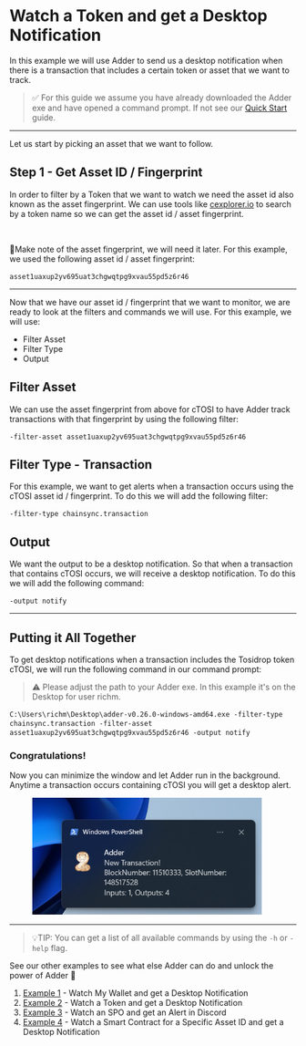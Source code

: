 # Watch a Token and get a Desktop Notification

In this example we will use Adder to send us a desktop notification when there is a transaction that includes a certain token or asset that we want to track.

> ✅ For this guide we assume you have already downloaded the Adder exe and have opened a command prompt. If not see our [Quick Start](../quick-start/quick-start-overview.md) guide.

***

Let us start by picking an asset that we want to follow.

## Step 1 - Get Asset ID / Fingerprint

In order to filter by a Token that we want to watch we need the asset id also known as the asset fingerprint. We can use tools like [cexplorer.io](https://www.cexplorer.io) to search by a token name so we can get the asset id / asset fingerprint.

<div align="left"><figure><img src="../../../../assets/adder/cTOSI_cexploer (1).png" alt="" width="563"><figcaption></figcaption></figure></div>

📝Make note of the asset fingerprint, we will need it later. For this example, we used the following asset id / asset fingerprint:

```
asset1uaxup2yv695uat3chgwqtpg9xvau55pd5z6r46
```

***

Now that we have our asset id / fingerprint that we want to monitor, we are ready to look at the filters and commands we will use. For this example, we will use:

* Filter Asset
* Filter Type
* Output

## Filter Asset

We can use the asset fingerprint from above for cTOSI to have Adder track transactions with that fingerprint by using the following filter:

```
-filter-asset asset1uaxup2yv695uat3chgwqtpg9xvau55pd5z6r46
```

## Filter Type - Transaction

For this example, we want to get alerts when a transaction occurs using the cTOSI asset id / fingerprint. To do this we will add the following filter:

```
-filter-type chainsync.transaction
```

## Output

We want the output to be a desktop notification. So that when a transaction that contains cTOSI occurs, we will receive a desktop notification. To do this we will add the following command:

```
-output notify
```



***

## Putting it All Together

To get desktop notifications when a transaction includes the Tosidrop token cTOSI, we will run the following command in our command prompt:

> ⚠️ Please adjust the path to your Adder exe. In this example it's on the Desktop for user richm.


```
C:\Users\richm\Desktop\adder-v0.26.0-windows-amd64.exe -filter-type chainsync.transaction -filter-asset asset1uaxup2yv695uat3chgwqtpg9xvau55pd5z6r46 -output notify
```


### Congratulations!

Now you can minimize the window and let Adder run in the background. Anytime a transaction occurs containing cTOSI you will get a desktop alert.


<div align="left"><figure><img src="../../../../assets/adder/adder_desktop_alert.png" alt="" width="403"></figure></div>

***

> 💡TIP: You can get a list of all available commands by using the `-h` or `-help` flag.

See our other examples to see what else Adder can do and unlock the power of Adder 💪

1. [Example 1](example-1-watch-my-wallet-and-get-a-desktop-notification.md) - Watch My Wallet and get a Desktop Notification
2. [Example 2](example-2-watch-a-token-and-get-a-desktop-notification.md) - Watch a Token and get a Desktop Notification
3. [Example 3](example-3-watch-an-spo-and-get-an-alert-in-discord.md) - Watch an SPO and get an Alert in Discord
4. [Example 4](example-4-watch-a-smart-contract-for-a-specific-asset-id-and-get-a-desktop-notification.md) - Watch a Smart Contract for a Specific Asset ID and get a Desktop Notification
